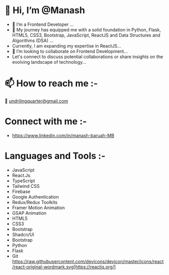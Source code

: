 # 👋 Hi, I’m @Manash
 - 👀 I’m a Frontend Developer ...
 - 🌱 My journey has equipped me with a solid foundation in Python, Flask, HTML5, CSS3, Bootstrap, JavaScript, ReactJS and Data Structures and Algorithms (DSA) ...
 -  Currently, I am expanding my expertise in ReactJS...
 - 💞️ I’m looking to collaborate on Frontend Development...
 - Let's connect to discuss potential collaborations or share insights on the evolving landscape of technology...
  
# 📫 How to reach me :- 
  📧 undrilingquarter@gmail.com 
  
# Connect with me :-
 - https://www.linkedin.com/in/manash-baruah-MB

# Languages and Tools :-
- JavaScript
- React.Js
- TypeScript
- Tailwind CSS
- Firebase
- Google Authentication
- Redux/Redux Toolkits
- Framer Motion Animation
- GSAP Animation
- HTML5 
- CSS3
- Bootstrap
- Shadcn/UI
- Bootstrap
- Python
- Flask
- Git
  https://raw.githubusercontent.com/devicons/devicon/master/icons/react/react-original-wordmark.svg[https://reactjs.org/]









<!---
Undriling/Undriling is a ✨ special ✨ repository because its `README.md` (this file) appears on your GitHub profile.
You can click the Preview link to take a look at your changes.
--->
